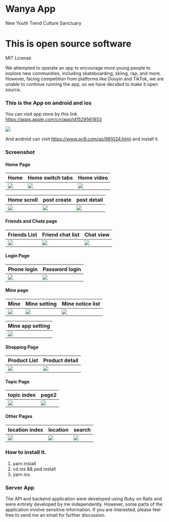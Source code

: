 # Wanya App

New Youth Trend Culture Sanctuary

# This is open source software

MIT License

We attempted to operate an app to encourage more young people to explore new communities, including skateboarding, skiing, rap, and more. However, facing competition from platforms like Douyin and TikTok, we are unable to continue running the app, so we have decided to make it open source.

### This is the App on android and ios

You can visit app store by this link https://apps.apple.com/cn/app/id1529561853

![](./screens/appstore.PNG)

And android can visit https://www.pc6.com/az/981024.html and install it.

### Screenshot

#### Home Page
| Home                      | Home switch tabs          | Home video                |
| ------------------------- | ------------------------- | ------------------------- |
| ![](./screens/home-1.PNG) | ![](./screens/home-2.PNG) | ![](./screens/home-3.PNG) |


| Home scroll               | post create                    | post detail                    |
| ------------------------- | ------------------------------ | ------------------------------ |
| ![](./screens/home-4.PNG) | ![](./screens/post-create.PNG) | ![](./screens/post-detail.PNG) |

#### Friends and Chate page

| Friends List                 | Friend chat list                  | Chat view                         |
| ---------------------------- | --------------------------------- | --------------------------------- |
| ![](./screens/friends-1.PNG) | ![](./screens/friends-talk-2.PNG) | ![](./screens/friends-chat-3.PNG) |


#### Login Page

| Phone login                | Password login             |
| -------------------------- | -------------------------- |
| ![](./screens/login-1.PNG) | ![](./screens/login-2.PNG) |



#### Mine page

| Mine                      | Mine setting              | Mine notice list               |
| ------------------------- | ------------------------- | ------------------------------ |
| ![](./screens/mine-1.PNG) | ![](./screens/mine-2.PNG) | ![](./screens/mine-notice.PNG) |


| Mine app setting                 |
| -------------------------------- |
| ![](./screens/mine-settings.PNG) |


#### Shopping Page

| Product List                      | Product detail                     |
| --------------------------------- | ---------------------------------- |
| ![](./screens/shopping-index.PNG) | ![](./screens/shopping-detail.PNG) |


#### Topic Page

| topic index                    | page2                              |
| ------------------------------ | ---------------------------------- |
| ![](./screens/topic-index.PNG) | ![](./screens/shopping-detail.PNG) |


#### Other Pages

 | location index                    | location                              | search                         |
 | --------------------------------- | ------------------------------------- | ------------------------------ |
 | ![](./screens/location-index.PNG) | ![](./screens/community-location.PNG) | ![](./screens/search-page.PNG) |


### How to install it.
1. yarn install 
2. cd ios && pod install
3. yarn ios 


### Server App

The API and backend application were developed using Ruby on Rails and were entirely developed by me independently. However, some parts of the application involve sensitive information. If you are interested, please feel free to send me an email for further discussion.